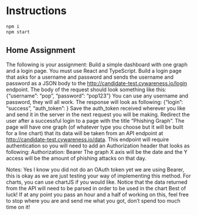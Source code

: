# Instructions

```bash
npm i
npm start
```

## Home Assignment

The following is your assignment:
Build a simple dashboard with one graph and a login page. You must use React and TypeScript.
Build a login page that asks for a username and password and sends the username and password as a JSON body to the http://candidate-test.cywareness.io/login endpoint. The body of the request should look something like this:
{“username”: “pop”, “password”: “pop123”}
You can use any username and password, they will all work.
The response will look as following:
{“login”: “success”, “auth_token”: <string>}
Save the auth_token received wherever you like and send it in the server in the next request you will be making.
Redirect the user after a successful login to a page with the title “Phishing Graph”. The page will have one graph (of whatever type you choose but it will be built for a line chart) that its data will be taken from an API endpoint at http://candidate-test.cywareness.io/data. This endpoint will require authentication so you will need to add an Authorization header that looks as following:
Authorization: Bearer <token>
The graph X axis will be the date and the Y access will be the amount of phishing attacks on that day.

Notes:
Yes I know you did not do an OAuth token yet we are using Bearer, this is okay as we are just testing your way of implementing this method.
For charts, you can use chartJS if you would like.
Notice that the data returned from the API will need to be parsed in order to be used in the chart
Best of luck!
If at any point you pass an hour and a half of working on this, feel free to stop where you are and send me what you got, don’t spend too much time on it!
